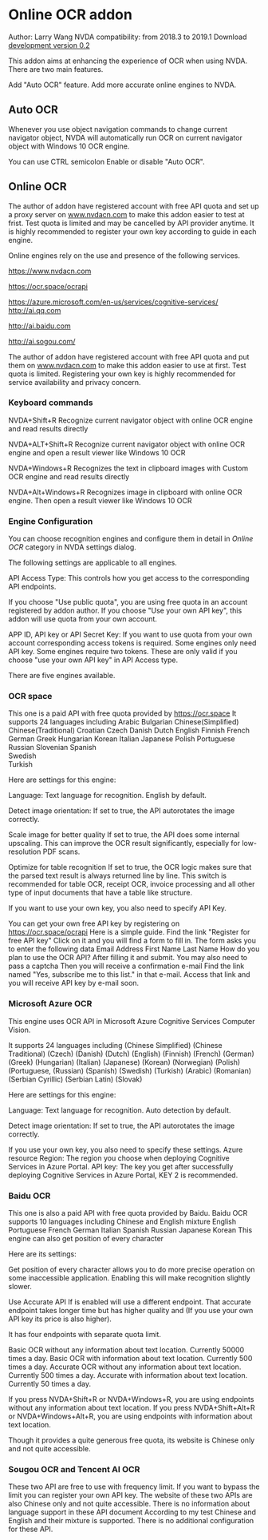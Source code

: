 # Online OCR addon #

Author: Larry Wang
NVDA compatibility: from 2018.3 to 2019.1
Download [development version 0.2](https://github.com/larry801/online_ocr/releases/download/0.2/onlineOCR-0.2-dev.nvda-addon)  

This addon aims at enhancing the experience of OCR when using NVDA.
There are two main features.

Add "Auto OCR" feature.
Add more accurate online engines to NVDA.

## Auto OCR

Whenever you use object navigation commands to change current navigator object, NVDA will automatically run OCR on current navigator object with Windows 10 OCR engine.

You can use CTRL semicolon Enable or disable "Auto OCR".

## Online OCR

The author of addon have registered account with free API quota and set up a proxy server on www.nvdacn.com to make this addon easier to test at frist. Test quota is limited and may be cancelled by API provider anytime.
It is highly recommended to register your own key according to guide in each engine.

Online engines rely on the use and presence of the following services.

https://www.nvdacn.com

https://ocr.space/ocrapi

https://azure.microsoft.com/en-us/services/cognitive-services/
http://ai.qq.com

http://ai.baidu.com

http://ai.sogou.com/

The author of addon have registered account with free API quota and put them on www.nvdacn.com to make this addon easier to use at first. Test quota is limited. Registering your own key is highly recommended for service availability and privacy concern.

### Keyboard commands

NVDA+Shift+R Recognize current navigator object with online OCR engine and read results directly

NVDA+ALT+Shift+R Recognize current navigator object with online OCR engine and open a result viewer like Windows 10 OCR

NVDA+Windows+R Recognizes the text in clipboard images with Custom OCR engine and read results directly

NVDA+Alt+Windows+R Recognizes image in clipboard with online OCR engine. Then open a result viewer like Windows 10 OCR

### Engine Configuration

You can choose recognition engines and configure them in detail in *Online OCR* category in NVDA settings dialog.

The following settings are applicable to all engines.

API Access Type:
This controls how you get access to the corresponding API endpoints.

If you choose "Use public quota", you are using free quota in an account registered by addon author.
If you choose "Use your own API key", this addon will use quota from your own account.


APP ID, API key or API Secret Key:
If you want to use quota from your own account corresponding access tokens is required. Some engines only need API key.
Some engines require two tokens.
These are only valid if you choose "use your own API key" in API Access type.

There are five engines available.

### OCR space
This one is a paid API with free quota provided by https://ocr.space
It supports 24 languages including
Arabic 
Bulgarian 
Chinese(Simplified) 
Chinese(Traditional) 
Croatian 
Czech 
Danish 
Dutch 
English 
Finnish 
French 
German 
Greek 
Hungarian 
Korean 
Italian 
Japanese 
Polish 
Portuguese 
Russian 
Slovenian 
Spanish  
Swedish  
Turkish  

Here are settings for this engine:

Language: Text language for recognition. English by default.

Detect image orientation:
If set to true, the API autorotates the image correctly.

Scale image for better quality
If set to true, the API does some internal upscaling. This can improve the OCR result significantly, especially for low-resolution PDF scans.

Optimize for table recognition 
If set to true, the OCR logic makes sure that the parsed text result is always returned line by line. This switch is recommended for table OCR, receipt OCR, invoice processing and all other type of input documents that have a table like structure.

If you want to use your own key, you also need to specify API Key.

You can get your own free API key by registering on
https://ocr.space/ocrapi
Here is a simple guide.
Find the link "Register for free API key"
Click on it and you will find a form to fill in.
The form asks you to enter the following data
Email Address 
First Name
Last Name
How do you plan to use the OCR API?
After filling it and submit. You may also need to pass  a captcha
Then you will receive a confirmation e-mail
Find the link named "Yes, subscribe me to this list." in that e-mail. Access that link and you will receive API key by e-mail soon.

### Microsoft Azure OCR
This engine uses OCR API in Microsoft Azure Cognitive Services Computer Vision.

It supports 24 languages including
(Chinese Simplified)
(Chinese Traditional)
(Czech)
(Danish)
(Dutch)
(English)
(Finnish)
(French)
(German)
(Greek)
(Hungarian)
(Italian)
(Japanese)
(Korean)
(Norwegian)
(Polish)
(Portuguese,
(Russian)
(Spanish)
(Swedish)
(Turkish)
(Arabic)
(Romanian)
(Serbian Cyrillic)
(Serbian Latin)
(Slovak)

Here are settings for this engine:

Language: Text language for recognition. Auto detection by default.

Detect image orientation:
If set to true, the API autorotates the image correctly.

If you use your own key, you also need to specify these settings.
Azure resource Region: 
The region you choose when deploying Cognitive Services in Azure Portal.
API key:
The key you get after successfully deploying Cognitive Services in Azure Portal, KEY 2 is recommended.



### Baidu OCR
This one is also a paid API with free quota provided by Baidu.
Baidu OCR supports 10 languages including
Chinese and English mixture
English
Portuguese
French
German
Italian
Spanish
Russian
Japanese
Korean
This engine can also get position of every character

Here are its settings:



Get position of every character allows you to do more precise operation on some inaccessible application. Enabling this will make recognition slightly slower.

Use Accurate API 
If is enabled will use a different endpoint.
That accurate endpoint takes longer time but has higher quality and (If you use your own API key its price is also higher).

It has four endpoints with separate quota limit.

Basic OCR without any information about text location.
Currently 50000 times a day.
Basic OCR with information about text location.
Currently 500 times a day.
Accurate OCR without any information about text location.
Currently 500 times a day.
Accurate with information about text location.
Currently 50 times a day.

If you press NVDA+Shift+R or NVDA+Windows+R, you are using endpoints without any information about text location. 
If you press NVDA+Shift+Alt+R or NVDA+Windows+Alt+R, you are using endpoints with information about text location. 

Though it provides a quite generous free quota, its website is Chinese only and not quite accessible.

### Sougou OCR and Tencent AI OCR
These two API are free to use with frequency limit.
If you want to bypass the limit you can register your own API key. The website of these two APIs are also Chinese only and not quite accessible.
There is no information about language support in these API document
According to my test Chinese and English and their mixture is supported.
There is no additional configuration for these API.


